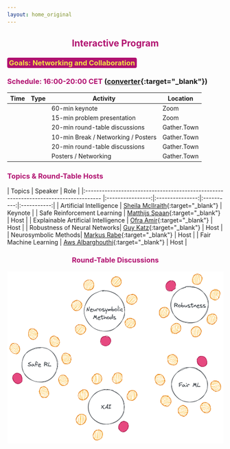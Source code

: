 ```yaml
---
layout: home_original
---
```



<link rel="stylesheet" href="https://maxcdn.bootstrapcdn.com/font-awesome/4.6.0/css/font-awesome.min.css">


## <center><span style="color:#b11170">Interactive Program</span></center>



### <span style="background:#b11170;color:#f3e343;border-radius: 0.25rem;padding: 0.125rem 0.25rem">Goals: Networking and Collaboration</span>



<div class="row">
<div class="col-md-6" markdown="1">

### <span style="color:#b11170">Schedule: 16:00-20:00 CET </span> ([converter](https://time.is/compare/1600_18_Oct_2021_in_CET/local/Melbourne/Los_Angeles/Beijing/New_York){:target="_blank"})


| Time | Type | Activity | Location |
| -------- | :--------: | -------- | -------- | 
| <span class="text-nowrap"><i class="fa fa-hourglass fa-fw"></i> </span> | <span class="text-nowrap"><i class="fa fa-slideshare fa-fw"></i> </span> | 60-min keynote | Zoom |
| <span class="text-nowrap"><i class="fa fa-hourglass-start fa-fw"></i> </span> | <span class="text-nowrap"><i class="fa fa-slideshare fa-fw"></i> </span> | 15-min problem presentation | Zoom |
| <span class="text-nowrap"><i class="fa fa-hourglass-half fa-fw"></i> </span> | <span class="text-nowrap"><i class="fa fa-group fa-fw"></i> </span> | 20-min round-table discussions | Gather.Town |
| <span class="text-nowrap"><i class="fa fa-hourglass-end fa-fw"></i> </span>| <span class="text-nowrap"><i class="fa fa-flash fa-fw"></i> </span> | 10-min Break / Networking / Posters | Gather.Town |
| <span class="text-nowrap"><i class="fa fa-hourglass-half fa-fw"></i> </span>| <span class="text-nowrap"><i class="fa fa-group fa-fw"></i> </span> | 20-min round-table discussions | Gather.Town|
| <span class="text-nowrap"><i class="fa fa-hourglass fa-fw"></i> </span>| <span class="text-nowrap"><i class="fa fa-slideshare fa-fw"></i> </span> | Posters / Networking | Gather.Town|

</div>
<div class="col-md-6" markdown="1">

### <span style="color:#b11170">Topics & Round-Table Hosts</span>


    
| Topics | Speaker | Role |
|:------------------------------------------------------------------------------------ |:----------------:|:---------------:|:----------:|:-----------:|
| Artificial Intelligence | [Sheila McIlraith](https://www.cs.toronto.edu/~sheila/){:target="_blank"} | Keynote |
| Safe Reinforcement Learning | [Matthijs Spaan](https://www.st.ewi.tudelft.nl/mtjspaan/){:target="_blank"} | Host |
| Explainable Artificial Intelligence | [Ofra Amir](https://scholar.harvard.edu/oamir/home){:target="_blank"} | Host |
| Robustness of Neural Networks| [Guy Katz](https://www.katz-lab.com/){:target="_blank"} | Host |
| Neurosymbolic Methods| [Markus Rabe](https://dblp.org/pid/88/1112-2.html){:target="_blank"} | Host |
| Fair Machine Learning | [Aws Albarghouthi](http://pages.cs.wisc.edu/~aws/){:target="_blank"}  | Host |

</div>
</div>



### <center><span style="color:#b11170">Round-Table Discussions  <span class="text-nowrap"><i class="fa fa-group fa-fw"></i> </span></span></center>


<center><img height="400px" class="center-block" src="resources/tables.png"></center>
